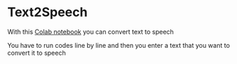# Text2Speech

With this [Colab notebook](https://colab.research.google.com/drive/1iBJmwcK_XeHHPS4Tko2mxY5JyXob8I-D?usp=sharing) you can convert text to speech

You have to run codes line by line and then you enter a text that you want to convert it to speech
